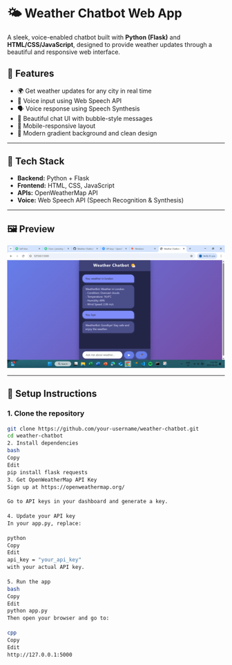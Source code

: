 # 🌤️ Weather Chatbot Web App

A sleek, voice-enabled chatbot built with **Python (Flask)** and **HTML/CSS/JavaScript**, designed to provide weather updates through a beautiful and responsive web interface.

## 🚀 Features

- 🌍 Get weather updates for any city in real time
- 🎤 Voice input using Web Speech API
- 🗣️ Voice response using Speech Synthesis
- 💬 Beautiful chat UI with bubble-style messages
- 📱 Mobile-responsive layout
- 🌈 Modern gradient background and clean design

---

## 🧰 Tech Stack

- **Backend:** Python + Flask
- **Frontend:** HTML, CSS, JavaScript
- **APIs:** OpenWeatherMap API
- **Voice:** Web Speech API (Speech Recognition & Synthesis)

---

## 🖼️ Preview

![Screenshot of Chatbot UI](weatherchatbotpreview2.png) <!-- Add your screenshot and rename accordingly -->

---

## 🔧 Setup Instructions

### 1. Clone the repository
```bash
git clone https://github.com/your-username/weather-chatbot.git
cd weather-chatbot
2. Install dependencies
bash
Copy
Edit
pip install flask requests
3. Get OpenWeatherMap API Key
Sign up at https://openweathermap.org/

Go to API keys in your dashboard and generate a key.

4. Update your API key
In your app.py, replace:

python
Copy
Edit
api_key = "your_api_key"
with your actual API key.

5. Run the app
bash
Copy
Edit
python app.py
Then open your browser and go to:

cpp
Copy
Edit
http://127.0.0.1:5000
